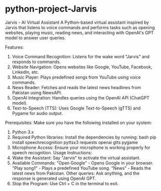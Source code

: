 # python-project-Jarvis
Jarvis - AI Virtual Assistant A Python-based virtual assistant inspired by Jarvis that listens to voice commands and performs tasks such as opening websites, playing music, reading news, and interacting with OpenAI's GPT model to answer user queries.

Features:
1) Voice Command Recognition: Listens for the wake word "Jarvis" and responds to commands.
2) Website Navigation: Opens websites like Google, YouTube, Facebook, LinkedIn, etc.
3) Music Player: Plays predefined songs from YouTube using voice commands.
4) News Reader: Fetches and reads the latest news headlines from Pakistan using NewsAPI.
5) OpenAI Integration: Handles queries using the OpenAI API (ChatGPT model).
6) Text-to-Speech (TTS): Uses Google Text-to-Speech (gTTS) and Pygame for audio output.

Prerequisites:
 Make sure you have the following installed on your system:
  1) Python 3.x
  2) Required Python libraries:
      Install the dependencies by running:
        bash
            pip install speechrecognition pyttsx3 requests openai gtts pygame
  3) Microphone Access: Ensure your microphone is working properly for speech recognition.
Usage Instructions:
  1) Wake the Assistant:
     Say "Jarvis" to activate the virtual assistant.
  2) Available Commands:
     "Open Google" - Opens Google in your browser.
     "Play song1" - Plays a predefined YouTube song.
     "News" - Reads the latest news from Pakistan.
     Other queries: Ask anything, and the response is generated using OpenAI GPT.
  3) Stop the Program:
  Use Ctrl + C in the terminal to exit.
